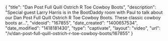 {
    "title": "Dan Post Full Quill Ostrich R Toe Cowboy Boots",
    "description": "Special guest Larry Harris is in the BootDaddy room with Paul to talk about our Dan Post Full Quill Ostrich R Toe Cowboy Boots. These classic cowboy boots ar...",
    "videoid": "167855",
    "date_created": "1400657534",
    "date_modified": "1418181430",
    "type": "captivate",
    "layout": "video",
    "url": "\/v\/dan-post-full-quill-ostrich-r-toe-cowboy-boots\/167855"
}